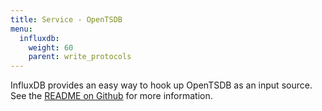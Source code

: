 ```yaml
---
title: Service - OpenTSDB
menu:
  influxdb:
    weight: 60
    parent: write_protocols
---
```


InfluxDB provides an easy way to hook up OpenTSDB as an input source. See the [README on Github](https://github.com/influxdb/influxdb/blob/master/services/opentsdb/README.md) for more information.
